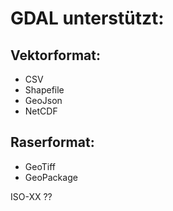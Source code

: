 ﻿# GDAL unterstützt: 

## Vektorformat:
- CSV
- Shapefile
- GeoJson
- NetCDF

## Raserformat:
- GeoTiff
- GeoPackage



ISO-XX ??